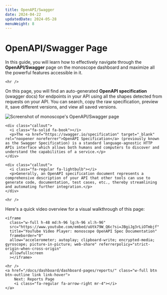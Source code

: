 ```yaml
---
title: OpenAPI/Swagger
date: 2024-04-22
updatedDate: 2024-05-28
menuWeight: 8
---
```


# OpenAPI/Swagger Page

In this guide, you will learn how to effectively navigate through the **OpenAPI/Swagger** page on the monoscope dashboard and maximize all the powerful features accessible in it.

```=html
<hr />
```

On this page, you will find an auto-generated **OpenAPI specification** (swagger docs) for endpoints in your API using all the shapes detected from requests on your API. You can search, copy the raw specification, preview it, save different versions, and view all saved versions.

![Screenshot of monoscope's OpenAPI/Swagger page](/docs/dashboard/dashboard-pages/openapi-docs/screen.png)

```=html
<div class="callout">
  <i class="fa-solid fa-book"></i>
  <p>The <a href="https://swagger.io/specification" target="_blank" rel="noopener noreferrer">OpenAPI Specification</a> (previously known as the Swagger Specification) is a standard language-agnostic HTTP APIs interface which allows both humans and computers to discover and understand the capabilities of a service.</p>
</div>
```

```=html
<div class="callout">
  <i class="fa-regular fa-lightbulb"></i>
  <p>Generally, an OpenAPI specification document represents a comprehensive description of your API that other tools can use to generate code, documentation, test cases, etc., thereby streamlining and automating further integration.</p>
</div>
```

```=html
<hr />
```

Here's a quick video overview for a visual walkthrough of this page:

```=html
<iframe
  class="w-full h-48 md:h-96 lg:h-96 xl:h-96"
  src="https://www.youtube.com/embed/uUtk79W_Q6c?si=JBgiJg3rLiOTmbjf"
  title="YouTube Video Player: monoscope OpenAPI Spec Documentation"
  frameborder="0"
  allow="accelerometer; autoplay; clipboard-write; encrypted-media; gyroscope; picture-in-picture; web-share" referrerpolicy="strict-origin-when-cross-origin"
  allowfullscreen
  ></iframe>
```

```=html
<hr />
<a href="/docs/dashboard/dashboard-pages/reports/" class="w-full btn btn-outline link link-hover">
    Next: Reports Page
    <i class="fa-regular fa-arrow-right mr-4"></i>
</a>
```
